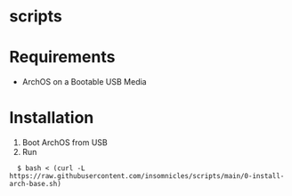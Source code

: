 # scripts


# Requirements

- ArchOS on a Bootable USB Media


# Installation

1. Boot ArchOS from USB
2. Run 

```
  $ bash < (curl -L https://raw.githubusercontent.com/insomnicles/scripts/main/0-install-arch-base.sh)
```


